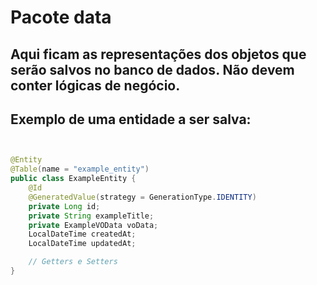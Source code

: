 # Pacote data

## Aqui ficam as representações dos objetos que serão salvos no banco de dados. Não devem conter lógicas de negócio.

## Exemplo de uma entidade a ser salva:

```java


@Entity
@Table(name = "example_entity")
public class ExampleEntity {
    @Id
    @GeneratedValue(strategy = GenerationType.IDENTITY)
    private Long id;
    private String exampleTitle;
    private ExampleVOData voData;
    LocalDateTime createdAt;
    LocalDateTime updatedAt;

    // Getters e Setters
}
```
